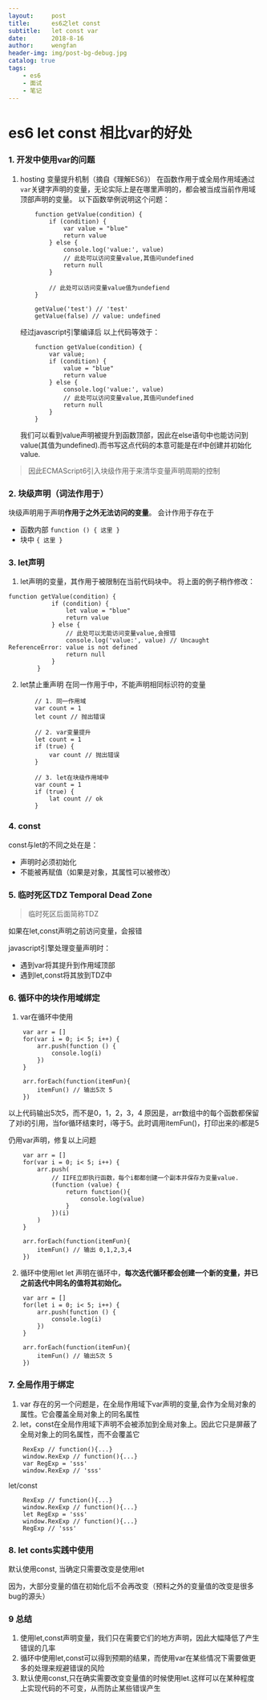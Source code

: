 ```yaml
---
layout:     post
title:      es6之let const
subtitle:   let const var
date:       2018-8-16
author:     wengfan
header-img: img/post-bg-debug.jpg
catalog: true
tags:
    - es6
    - 面试
    - 笔记
---
```


# es6 let const 相比var的好处

### 1. 开发中使用var的问题
1. hosting 变量提升机制（摘自《理解ES6》）
    在函数作用于或全局作用域通过```var```关键字声明的变量，无论实际上是在哪里声明的，都会被当成当前作用域顶部声明的变量。
    以下函数举例说明这个问题：
    ```
        function getValue(condition) {
            if (condition) {
                var value = "blue"
                return value
            } else {
                console.log('value:', value)
                // 此处可以访问变量value,其值问undefined
                return null
            }

            // 此处可以访问变量value值为undefiend
        }

        getValue('test') // 'test'
        getValue(false) // value: undefined
    ```
    经过javascript引擎编译后
    以上代码等效于：
    ```
        function getValue(condition) {
            var value;
            if (condition) {
                value = "blue"
                return value
            } else {
                console.log('value:', value)
                // 此处可以访问变量value,其值问undefined
                return null
            }
        }
    ```
    我们可以看到value声明被提升到函数顶部，因此在else语句中也能访问到value(其值为undefined).而书写这点代码的本意可能是在if中创建并初始化value.

> 因此ECMAScript6引入块级作用于来清华变量声明周期的控制

### 2. 块级声明（词法作用于）
块级声明用于声明**作用于之外无法访问的变量**。
会计作用于存在于
- 函数内部 ```function () { 这里 }```
- 块中  ```{ 这里 }```

### 3. let声明
1. let声明的变量，其作用于被限制在当前代码块中。
将上面的例子稍作修改：
```
function getValue(condition) {
            if (condition) {
                let value = "blue"
                return value
            } else {
                // 此处可以无能访问变量value,会报错
                console.log('value:', value) // Uncaught ReferenceError: value is not defined
                return null
            }
        }
```

2. let禁止重声明
    在同一作用于中，不能声明相同标识符的变量
    ```
        // 1. 同一作用域
        var count = 1
        let count // 抛出错误

        // 2. var变量提升
        let count = 1
        if (true) {
            var count // 抛出错误
        }

        // 3. let在块级作用域中
        var count = 1
        if (true) {
            lat count // ok
        }
    ```

### 4. const
const与let的不同之处在是：
- 声明时必须初始化
- 不能被再赋值（如果是对象，其属性可以被修改）

### 5. 临时死区TDZ Temporal Dead Zone
> 临时死区后面简称TDZ

如果在let,const声明之前访问变量，会报错

javascript引擎处理变量声明时：
- 遇到var将其提升到作用域顶部
- 遇到let,const将其放到TDZ中

### 6. 循环中的块作用域绑定
1. var在循环中使用
```
    var arr = []
    for(var i = 0; i< 5; i++) {
        arr.push(function () {
            console.log(i)
        })
    }

    arr.forEach(function(itemFun){
        itemFun() // 输出5次 5
    })
```
以上代码输出5次5，而不是0，1，2，3，4
原因是，arr数组中的每个函数都保留了对i的引用，当for循环结束时，i等于5。此时调用itemFun()，打印出来的i都是5

仍用var声明，修复以上问题
```
    var arr = []
    for(var i = 0; i< 5; i++) {
        arr.push(
            // IIFE立即执行函数，每个i都都创建一个副本并保存为变量value.
            (function (value) {
                return function(){
                    console.log(value)
                }
            })(i)
        )
    }

    arr.forEach(function(itemFun){
        itemFun() // 输出 0,1,2,3,4
    })
```

2. 循环中使用let
let 声明在循环中，**每次迭代循环都会创建一个新的变量，并已之前迭代中同名的值将其初始化。**
```
    var arr = []
    for(let i = 0; i< 5; i++) {
        arr.push(function () {
            console.log(i)
        })
    }

    arr.forEach(function(itemFun){
        itemFun() // 输出5次 5
    })
```
    
### 7. 全局作用于绑定
1. var 存在的另一个问题是，在全局作用域下var声明的变量,会作为全局对象的属性。它会覆盖全局对象上的同名属性
2. let，const在全局作用域下声明不会被添加到全局对象上。因此它只是屏蔽了全局对象上的同名属性，而不会覆盖它
```
    RexExp // function(){...}
    window.RexExp // function(){...}
    var RegExp = 'sss'
    window.RexExp // 'sss'
```
let/const
```
    RexExp // function(){...}
    window.RexExp // function(){...}
    let RegExp = 'sss'
    window.RexExp // function(){...}
    RegExp // 'sss'
```

### 8. let conts实践中使用
 
默认使用const, 当确定只需要改变是使用let

因为，大部分变量的值在初始化后不会再改变（预料之外的变量值的改变是很多bug的源头）



### 9 总结
1. 使用let,const声明变量，我们只在需要它们的地方声明，因此大幅降低了产生错误的几率
2. 循环中使用let,const可以得到预期的结果，而使用var在某些情况下需要做更多的处理来规避错误的风险
3. 默认使用const,只在确实需要改变变量值的时候使用let.这样可以在某种程度上实现代码的不可变，从而防止某些错误产生